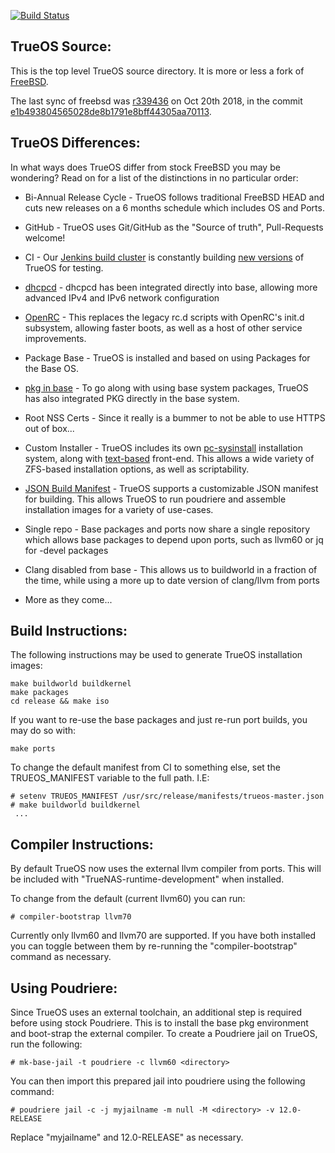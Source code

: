 [![Build Status](https://builds.ixsystems.com/jenkins/job/TrueOS%20-%20Snapshot%20-%20Master/job/trueos-master/badge/icon)](https://builds.ixsystems.com/jenkins/job/TrueOS%20-%20Snapshot%20-%20Master/job/trueos-master/)

TrueOS Source:
--------------

This is the top level TrueOS source directory. It is more or less a fork
of [FreeBSD](https://github.com/freebsd/freebsd).

The last sync of freebsd was [r339436](https://svnweb.freebsd.org/base?view=revision&revision=339436) on Oct 20th 2018, in the commit [e1b493804565028de8b1791e8bff44305aa70113](https://github.com/trueos/trueos/commit/e1b493804565028de8b1791e8bff44305aa70113).

TrueOS Differences:
--------------

In what ways does TrueOS differ from stock FreeBSD you may be wondering?
Read on for a list of the distinctions in no particular order:

* Bi-Annual Release Cycle - TrueOS follows traditional FreeBSD HEAD and cuts new releases
on a 6 months schedule which includes OS and Ports.

* GitHub - TrueOS uses Git/GitHub as the "Source of truth", Pull-Requests welcome!

* CI - Our [Jenkins build cluster](https://builds.ixsystems.com/jenkins/job/TrueOS%20-%20World%20CI/) is constantly building [new versions](https://builds.ixsystems.com/jenkins/job/TrueOS%20-%20World%20CI/job/trueos-master/) of TrueOS for testing.

* [dhcpcd](https://github.com/rsmarples/dhcpcd) - dhcpcd has been integrated directly into base,
allowing more advanced IPv4 and IPv6 network configuration

* [OpenRC](https://github.com/openrc/openrc/) - This replaces the legacy rc.d scripts with
OpenRC's init.d subsystem, allowing faster boots, as well as a host of other service improvements.

* Package Base - TrueOS is installed and based on using Packages for the Base OS.

* [pkg in base](https://github.com/freebsd/pkg) - To go along with using base system packages,
TrueOS has also integrated PKG directly in the base system.

* Root NSS Certs - Since it really is a bummer to not be able to use HTTPS out of box...

* Custom Installer - TrueOS includes its own [pc-sysinstall](https://github.com/trueos/trueos/tree/trueos-master/usr.sbin/pc-sysinstall) installation system, along with
[text-based](https://github.com/trueos/trueos/tree/trueos-master/usr.sbin/pc-installdialog) front-end. This allows a wide variety of ZFS-based installation options, as well
as scriptability.

* [JSON Build Manifest](https://github.com/trueos/trueos/tree/trueos-master/release/README.md) - TrueOS supports a customizable JSON manifest for building. This allows TrueOS to run poudriere and assemble installation images for a variety of use-cases.

* Single repo - Base packages and ports now share a single repository which allows base packages to depend upon ports, such as llvm60 or jq for -devel packages

* Clang disabled from base - This allows us to buildworld in a fraction of the time, while using a more up to date version of clang/llvm from ports

* More as they come...

Build Instructions:
--------------
The following instructions may be used to generate TrueOS installation
images:

```
make buildworld buildkernel
make packages
cd release && make iso
```
If you want to re-use the base packages and just re-run port builds, you may do so with:
```
make ports
```

To change the default manifest from CI to something else, set the TRUEOS_MANIFEST variable to the full path. I.E:

```
# setenv TRUEOS_MANIFEST /usr/src/release/manifests/trueos-master.json
# make buildworld buildkernel
 ...
```

Compiler Instructions:
--------------

By default TrueOS now uses the external llvm compiler from ports. This will be included with "TrueNAS-runtime-development" when installed.

To change from the default (current llvm60) you can run:

```
# compiler-bootstrap llvm70
```

Currently only llvm60 and llvm70 are supported. If you have both installed you can toggle between them by re-running the
"compiler-bootstrap" command as necessary.

Using Poudriere:
--------------

Since TrueOS uses an external toolchain, an additional step is required before using stock Poudriere. This is to install the base
pkg environment and boot-strap the external compiler. To create a Poudriere jail on TrueOS, run the following:

```
# mk-base-jail -t poudriere -c llvm60 <directory>
```

You can then import this prepared jail into poudriere using the following command:

```
# poudriere jail -c -j myjailname -m null -M <directory> -v 12.0-RELEASE
```

Replace "myjailname" and 12.0-RELEASE" as necessary.
